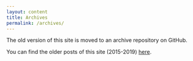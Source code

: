 ```yaml
---
layout: content
title: Archives
permalink: /archives/
---
```


The old version of this site is moved to an archive repository on GitHub.

You can find the older posts of this site (2015-2019) [here](https://github.com/sdsdkkk/old.sdsdkkk.github.io/tree/master/_posts).
